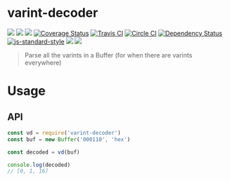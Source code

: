 varint-decoder
==============

[![](https://img.shields.io/badge/made%20by-Protocol%20Labs-blue.svg?style=flat-square)](http://ipn.io)
[![](https://img.shields.io/badge/project-IPFS-blue.svg?style=flat-square)](http://ipfs.io/)
[![](https://img.shields.io/badge/freenode-%23ipfs-blue.svg?style=flat-square)](http://webchat.freenode.net/?channels=%23ipfs)
[![Coverage Status](https://coveralls.io/repos/github/diasdavid/varint-decoder/badge.svg?branch=master)](https://coveralls.io/github/diasdavid/varint-decoder?branch=master)
[![Travis CI](https://travis-ci.org/diasdavid/varint-decoder.svg?branch=master)](https://travis-ci.org/diasdavid/varint-decoder)
[![Circle CI](https://circleci.com/gh/diasdavid/varint-decoder.svg?style=svg)](https://circleci.com/gh/diasdavid/varint-decoder)
[![Dependency Status](https://david-dm.org/diasdavid/varint-decoder.svg?style=flat-square)](https://david-dm.org/diasdavid/varint-decoder) [![js-standard-style](https://img.shields.io/badge/code%20style-standard-brightgreen.svg?style=flat-square)](https://github.com/feross/standard)
![](https://img.shields.io/badge/npm-%3E%3D3.0.0-orange.svg?style=flat-square)
![](https://img.shields.io/badge/Node.js-%3E%3D4.0.0-orange.svg?style=flat-square)

> Parse all the varints in a Buffer (for when there are varints everywhere)

# Usage

## API

```JavaScript
const vd = require('varint-decoder')
const buf = new Buffer('000110', 'hex')

const decoded = vd(buf)

console.log(decoded)
// [0, 1, 16]
```
